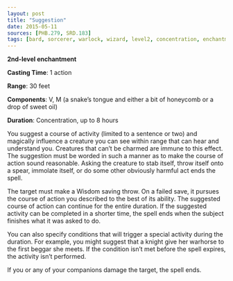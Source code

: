 ```yaml
---
layout: post
title: "Suggestion"
date: 2015-05-11
sources: [PHB.279, SRD.183]
tags: [bard, sorcerer, warlock, wizard, level2, concentration, enchantment]
---
```


**2nd-level enchantment**

**Casting Time**: 1 action

**Range**: 30 feet

**Components**: V, M (a snake’s tongue and either a bit of honeycomb or a drop of sweet oil)

**Duration**: Concentration, up to 8 hours

You suggest a course of activity (limited to a sentence or two) and magically influence a creature you can see within range that can hear and understand you. Creatures that can’t be charmed are immune to this effect. The suggestion must be worded in such a manner as to make the course of action sound reasonable. Asking the creature to stab itself, throw itself onto a spear, immolate itself, or do some other obviously harmful act ends the spell.

The target must make a Wisdom saving throw. On a failed save, it pursues the course of action you described to the best of its ability. The suggested course of action can continue for the entire duration. If the suggested activity can be completed in a shorter time, the spell ends when the subject finishes what it was asked to do.

You can also specify conditions that will trigger a special activity during the duration. For example, you might suggest that a knight give her warhorse to the first beggar she meets. If the condition isn’t met before the spell expires, the activity isn’t performed.

If you or any of your companions damage the target, the spell ends.

